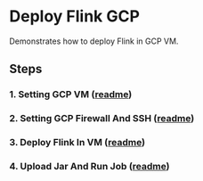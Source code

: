 # Deploy Flink GCP

Demonstrates how to deploy Flink in GCP VM.  

## Steps

### 1. Setting GCP VM ([readme](https://github.com/yuhexiong/deploy-flink-gcp/blob/main/001_setting_gcp_vm.md))
### 2. Setting GCP Firewall And SSH ([readme](https://github.com/yuhexiong/deploy-flink-gcp/blob/main/002_setting_gcp_firewall_and_ssh.md))
### 3. Deploy Flink In VM ([readme](https://github.com/yuhexiong/deploy-flink-gcp/blob/main/003_deploy_flink_in_vm.md))
### 4. Upload Jar And Run Job ([readme](https://github.com/yuhexiong/deploy-flink-gcp/blob/main/004_upload_jar_and_run_job.md))